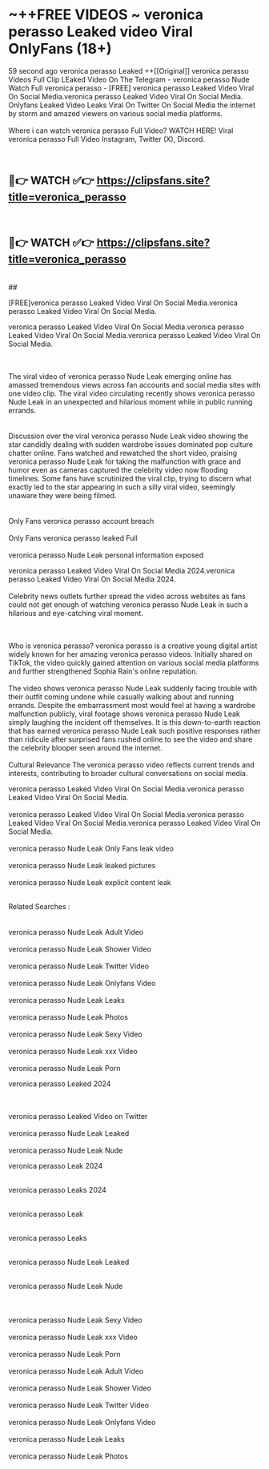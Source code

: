 # ~++FREE VIDEOS ~ veronica perasso Leaked video Viral OnlyFans (18+)<br>


59 second ago veronica perasso Leaked ++[[Original]] veronica perasso Videos Full Clip LEaked Video On The Telegram  - veronica perasso Nude  Watch Full veronica perasso - [FREE] veronica perasso Leaked Video Viral On Social Media.veronica perasso Leaked Video Viral On Social Media.   Onlyfans Leaked Video Leaks Viral On Twitter On Social Media the internet by storm and amazed viewers on various social media platforms. <br><br>
Where i can watch veronica perasso Full Video? WATCH HERE! Viral veronica perasso Full Video Instagram, Twitter (X), Discord. <br>


 <br>

##  🔴👉 WATCH ✅👉  <a href="https://clipsfans.site?title=veronica_perasso&ref=git">https://clipsfans.site?title=veronica_perasso</a> <br>
  <br>

##  🔴👉 WATCH ✅👉  <a href="https://clipsfans.site?title=veronica_perasso&ref=git">https://clipsfans.site?title=veronica_perasso</a> <br>
  <br>
  ##



[FREE]veronica perasso Leaked Video Viral On Social Media.veronica perasso Leaked Video Viral On Social Media. <br>

veronica perasso Leaked Video Viral On Social Media.veronica perasso Leaked Video Viral On Social Media.veronica perasso Leaked Video Viral On Social Media. <br>


  <br>

  <br>
The viral video of veronica perasso Nude Leak emerging online has amassed tremendous views across fan accounts and social media sites with one video clip. The viral video circulating recently shows veronica perasso Nude Leak in an unexpected and hilarious moment while in public running errands.<br>
<br>


<br>
Discussion over the viral veronica perasso Nude Leak video showing the star candidly dealing with sudden wardrobe issues dominated pop culture chatter online. Fans watched and rewatched the short video, praising veronica perasso Nude Leak for taking the malfunction with grace and humor even as cameras captured the celebrity video now flooding timelines. Some fans have scrutinized the viral clip, trying to discern what exactly led to the star appearing in such a silly viral video, seemingly unaware they were being filmed.<br>
<br>
<br> 
Only Fans veronica perasso account breach<br>
<br>
Only Fans veronica perasso leaked Full <br>
<br>
veronica perasso Nude Leak personal information exposed<br>

veronica perasso Leaked Video Viral On Social Media 2024.veronica perasso Leaked Video Viral On Social Media 2024. <br>
<br>
Celebrity news outlets further spread the video across websites as fans could not get enough of watching veronica perasso Nude Leak in such a hilarious and eye-catching viral moment.<br>
<br>

<br>
Who is veronica perasso? veronica perasso is a creative young digital artist widely known for her amazing veronica perasso videos. Initially shared on TikTok, the video quickly gained attention on various social media platforms and further strengthened Sophia Rain's online reputation.<br>
<br>
The video shows veronica perasso Nude Leak suddenly facing trouble with their outfit coming undone while casually walking about and running errands. Despite the embarrassment most would feel at having a wardrobe malfunction publicly, viral footage shows veronica perasso Nude Leak simply laughing the incident off themselves. It is this down-to-earth reaction that has earned veronica perasso Nude Leak such positive responses rather than ridicule after surprised fans rushed online to see the video and share the celebrity blooper seen around the internet.<br>
<br>
Cultural Relevance The veronica perasso video reflects current trends and interests, contributing to broader cultural conversations on social media.<br>

veronica perasso Leaked Video Viral On Social Media.veronica perasso Leaked Video Viral On Social Media.<br>
<br>
veronica perasso Leaked Video Viral On Social Media.veronica perasso Leaked Video Viral On Social Media.veronica perasso Leaked Video Viral On Social Media.<br>
<br>
veronica perasso Nude Leak Only Fans leak video<br>
<br>
veronica perasso Nude Leak leaked pictures<br>
<br>
veronica perasso Nude Leak explicit content leak<br>


<br>
Related Searches :<br>
<br>

<br>
veronica perasso Nude Leak Adult Video<br>
<br>
veronica perasso Nude Leak Shower Video<br>
<br>
veronica perasso Nude Leak Twitter Video<br>
<br>
veronica perasso Nude Leak Onlyfans Video<br>
<br>
veronica perasso Nude Leak Leaks<br>
<br>
veronica perasso Nude Leak Photos<br>

<br>
veronica perasso Nude Leak Sexy Video<br>
<br>
veronica perasso Nude Leak xxx Video<br>
<br>
veronica perasso Nude Leak Porn<br>

veronica perasso  Leaked 2024 <br> <br>
<br>

veronica perasso Leaked Video on Twitter <br>
<br>
veronica perasso Nude Leak Leaked<br>
<br>
veronica perasso Nude Leak Nude<br>


veronica perasso  Leak 2024 <br> <br>



veronica perasso  Leaks 2024 <br> <br>



 
veronica perasso  Leak<br> <br>



veronica perasso  Leaks<br> <br>


veronica perasso Nude Leak Leaked<br> <br>

veronica perasso Nude Leak Nude<br> <br>
<br> <br>
veronica perasso Nude Leak Sexy Video
<br> <br>
veronica perasso Nude Leak xxx Video
<br> <br>
veronica perasso Nude Leak Porn
<br> <br>
veronica perasso Nude Leak Adult Video
<br> <br>
veronica perasso Nude Leak Shower Video
<br> <br>
veronica perasso Nude Leak Twitter Video
<br> <br>
veronica perasso Nude Leak Onlyfans Video
<br> <br>
veronica perasso Nude Leak Leaks
<br> <br>
veronica perasso Nude Leak Photos






</p>




 



</p>










